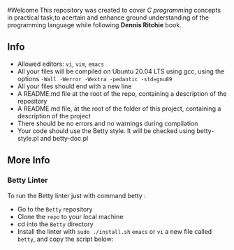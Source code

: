 #Welcome
This repository was created to cover *C programming* concepts in practical task,to acertain and enhance ground understanding of the programming language while following **Dennis Ritchie** book.

## Info
* Allowed editors: `vi`, `vim`, ``emacs``
* All your files will be compiled on Ubuntu 20.04 LTS using gcc, using the options `-Wall -Werror -Wextra -pedantic -std=gnu89`
* All your files should end with a new line
* A README.md file at the root of the repo, containing a description of the repository
* A README.md file, at the root of the folder of this project, containing a description of the project
* There should be no errors and no warnings during compilation
* Your code should use the Betty style. It will be checked using betty-style.pl and betty-doc.pl

## More Info
### Betty Linter
To run the Betty linter just with command betty <filename>:

* Go to the `Betty` repository
* Clone the `repo` to your local machine
* cd into the `Betty` directory
* Install the linter with `sudo ./install.sh`
`emacs` or `vi` a new file called `betty`, and copy the script below:
